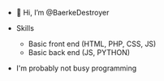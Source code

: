 - 👋 Hi, I’m @BaerkeDestroyer

- Skills
  - Basic front end (HTML, PHP, CSS, JS)
  - Basic back end (JS, PYTHON)
 
- I'm probably not busy programming

<!---
BaerkeDestroyer/BaerkeDestroyer is a ✨ special ✨ repository because its `README.md` (this file) appears on your GitHub profile.
You can click the Preview link to take a look at your changes.
--->
